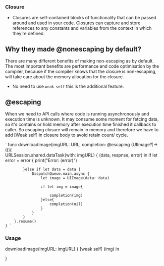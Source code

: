 ### Closure

- Closures are self-contained blocks of functionality that can be passed around and used in your code. Closures can capture and store references to any constants and variables from the context in which they’re defined.


## Why they made @nonescaping by default?

There are many different benefits of making non-escaping as by default. The most important benefits are performance and code optimisation by the compiler, because if the compiler knows that the closure is non-escaping, will take care about the memory allocation for the closure.

-  No need to use ` weak self ` this is the additional feature.

## @escaping


When we need to API calls where code is running asynchronously and execution time is unknown. It may consume some moment for fetcing data, so it's contains or hold memory after execution time finished it callback to caller. 
So escaping closure will remain in memory and therefore we have to add [Weak self] in closure body to avoid retain count/ cycle.

` func downloadImage(imgURL: URL, completion: @escaping (UIImage?)->()){        
        URLSession.shared.dataTask(with: imgURL) { (data, respnse, error) in
            if let error = error {
                print("Error: \(error)")
                
            }else if let data = data {
                DispatchQueue.main.async {
                    let image = UIImage(data: data)
                    
                    if let img = image{
                        
                        completion(img)
                    }else{
                        completion(nil)
                    }
                }
            }
        }.resume()
    } `
  
  ### Usage
  downloadImage(imgURL: imgURL) { [weak self] (img) in
            
   }

